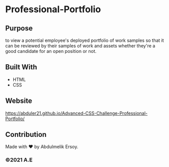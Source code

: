 # Professional-Portfolio

## Purpose
to view a potential employee's deployed portfolio of work samples
so that it can be reviewed by their samples of work and assets whether they're a good candidate for an open position or not.



## Built With

* HTML
* CSS


## Website
https://abduler21.github.io/Advanced-CSS-Challenge-Professional-Portfolio/



## Contribution
Made with ❤️ by Abdulmelik Ersoy.

### ©️2021 A.E 
